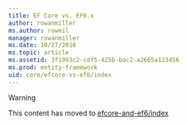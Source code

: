 ```yaml
---
title: EF Core vs. EF6.x
author: rowanmiller
ms.author: rowmil
manager: rowanmiller
ms.date: 10/27/2016
ms.topic: article
ms.assetid: 3f1993c2-cdf5-425b-bac2-a2665a123456
ms.prod: entity-framework
uid: core/efcore-vs-ef6/index
---
```


> [!WARNING]
> This content has moved to [efcore-and-ef6/index](../../efcore-and-ef6/index.md)
